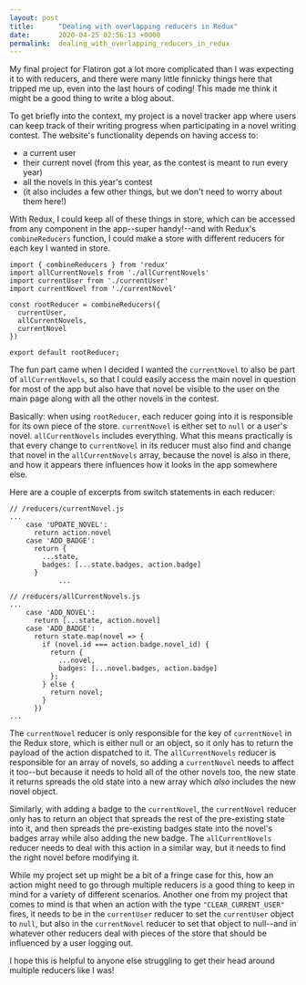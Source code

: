 ```yaml
---
layout: post
title:      "Dealing with overlapping reducers in Redux"
date:       2020-04-25 02:56:13 +0000
permalink:  dealing_with_overlapping_reducers_in_redux
---
```



My final project for Flatiron got a lot more complicated than I was expecting it to with reducers, and there were many little finnicky things here that tripped me up, even into the last hours of coding! This made me think it might be a good thing to write a blog about. 

To get briefly into the context, my project is a novel tracker app where users can keep track of their writing progress when participating in a novel writing contest. The website's functionality depends on having access to: 
* a current user 
* their current novel (from this year, as the contest is meant to run every year)
* all the novels in this year's contest 
* (it also includes a few other things, but we don't need to worry about them here!)

With Redux, I could keep all of these things in store, which can be accessed from any component in the app--super handy!--and with Redux's `combineReducers` function, I could make a store with different reducers for each key I wanted in store. 

```
import { combineReducers } from 'redux'
import allCurrentNovels from './allCurrentNovels'
import currentUser from './currentUser'
import currentNovel from './currentNovel'

const rootReducer = combineReducers({
  currentUser,
  allCurrentNovels,
  currentNovel
})

export default rootReducer;
```

The fun part came when I decided I wanted the `currentNovel` to also be part of `allCurrentNovels`, so that I could easily access the main novel in question for most of the app but also have that novel be visible to the user on the main page along with all the other novels in the contest. 

Basically: when using `rootReducer`, each reducer going into it is responsible for its own piece of the store. `currentNovel` is either set to `null` or a user's novel. `allCurrentNovels` includes everything. What this means practically is that every change to `currentNovel` in its reducer must also find and change that novel in the `allCurrentNovels` array, because the novel is also in there, and how it appears there influences how it looks in the app somewhere else. 

Here are a couple of excerpts from switch statements in each reducer: 

```
// /reducers/currentNovel.js
...
    case 'UPDATE_NOVEL':
      return action.novel
    case 'ADD_BADGE':
      return {
        ...state,
        badges: [...state.badges, action.badge]
      }
			...
			
// /reducers/allCurrentNovels.js
... 
    case 'ADD_NOVEL':
      return [...state, action.novel]
    case 'ADD_BADGE':
      return state.map(novel => {
        if (novel.id === action.badge.novel_id) {
          return {
            ...novel,
            badges: [...novel.badges, action.badge]
          };
        } else {
          return novel;
        }
      })
...
```

The `currentNovel` reducer is only responsible for the key of `currentNovel` in the Redux store, which is either null or an object, so it only has to return the payload of the action dispatched to it. The `allCurrentNovels` reducer is responsible for an array of novels, so adding a `currentNovel` needs to affect it too--but because it needs to hold all of the other novels too, the new state it returns spreads the old state into a new array which _also_ includes the new novel object. 

Similarly, with adding a badge to the `currentNovel`, the `currentNovel` reducer only has to return an object that spreads the rest of the pre-existing state into it, and then spreads the pre-existing badges state into the novel's badges array while also adding the new badge. The `allCurrentNovels` reducer needs to deal with this action in a similar way, but it needs to find the right novel before modifying it. 

While my project set up might be a bit of a fringe case for this, how an action might need to go through multiple reducers is a good thing to keep in mind for a variety of different scenarios. Another one from my project that comes to mind is that when an action with the type `"CLEAR_CURRENT_USER"` fires, it needs to be in the `currentUser` reducer to set the `currentUser` object to `null`, but also in the `currentNovel` reducer to set that object to null--and in whatever other reducers deal with pieces of the store that should be influenced by a user logging out. 

I hope this is helpful to anyone else struggling to get their head around multiple reducers like I was! 

